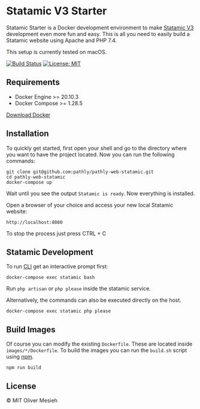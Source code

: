 # Statamic V3 Starter
Statamic Starter is a Docker development environment to make [Statamic V3](https://www.statamic.com) development even more fun and easy. This is all you need to easily build a Statamic website using Apache and PHP 7.4.

This setup is currently tested on macOS.

[![Build Status](https://github.com/o1y/statamic-starter/actions/workflows/main.yml/badge.svg)](https://github.com/o1y/statamic-starter/actions)
[![License: MIT](https://img.shields.io/badge/License-MIT-green.svg)](https://opensource.org/licenses/MIT)

## Requirements

* Docker Engine >= 20.10.3
* Docker Compose >= 1.28.5

[Download Docker](https://docs.docker.com/get-docker/)

## Installation

To quickly get started, first open your shell and go to the directory where you want to have the project located.
Now you can run the following commands:


``` 
git clone git@github.com:pathly/pathly-web-statamic.git
cd pathly-web-statamic
docker-compose up
```

Wait until you see the output `Statamic is ready`. Now everything is installed.

Open a browser of your choice and access your new local Statamic website:

```
http://localhost:8080
```

To stop the process just press CTRL + C

## Statamic Development

To run [CLI](https://statamic.dev/cli) get an interactive prompt first:

```
docker-compose exec statamic bash
```

Run `php artisan` or `php please` inside the statamic service.

Alternatively, the commands can also be executed directly on the host.

```
docker-compose exec statamic php please
```

## Build Images
Of course you can modify the existing `Dockerfile`. These are located inside `images/*/Dockerfile`. To build the images you can run the `build.sh` script using [npm](https://www.npmjs.com/).

```
npm run build
```

## License

© MIT Oliver Mesieh